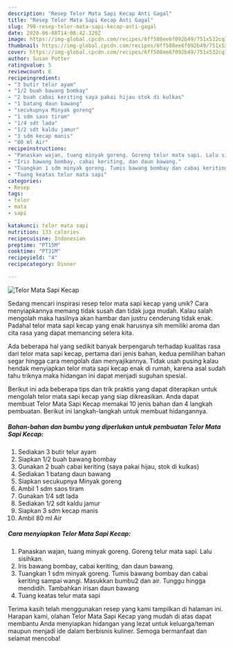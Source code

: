 ```yaml
---
description: "Resep Telor Mata Sapi Kecap Anti Gagal"
title: "Resep Telor Mata Sapi Kecap Anti Gagal"
slug: 798-resep-telor-mata-sapi-kecap-anti-gagal
date: 2020-06-08T14:08:42.320Z
image: https://img-global.cpcdn.com/recipes/6ff508ee6f092b49/751x532cq70/telor-mata-sapi-kecap-foto-resep-utama.jpg
thumbnail: https://img-global.cpcdn.com/recipes/6ff508ee6f092b49/751x532cq70/telor-mata-sapi-kecap-foto-resep-utama.jpg
cover: https://img-global.cpcdn.com/recipes/6ff508ee6f092b49/751x532cq70/telor-mata-sapi-kecap-foto-resep-utama.jpg
author: Susan Potter
ratingvalue: 5
reviewcount: 6
recipeingredient:
- "3 butir telur ayam"
- "1/2 buah bawang bombay"
- "2 buah cabai keriting saya pakai hijau stok di kulkas"
- "1 batang daun bawang"
- "secukupnya Minyak goreng"
- "1 sdm saos tiram"
- "1/4 sdt lada"
- "1/2 sdt kaldu jamur"
- "3 sdm kecap manis"
- "80 ml Air"
recipeinstructions:
- "Panaskan wajan, tuang minyak goreng. Goreng telur mata sapi. Lalu sisihkan."
- "Iris bawang bombay, cabai keriting, dan daun bawang."
- "Tuangkan 1 sdm minyak goreng. Tumis bawang bombay dan cabai keriting sampai wangi. Masukkan bumbu2 dan air. Tunggu hingga mendidih. Tambahkan irisan daun bawang"
- "Tuang keatas telur mata sapi"
categories:
- Resep
tags:
- telor
- mata
- sapi

katakunci: telor mata sapi 
nutrition: 133 calories
recipecuisine: Indonesian
preptime: "PT15M"
cooktime: "PT31M"
recipeyield: "4"
recipecategory: Dinner

---
```



![Telor Mata Sapi Kecap](https://img-global.cpcdn.com/recipes/6ff508ee6f092b49/751x532cq70/telor-mata-sapi-kecap-foto-resep-utama.jpg)

Sedang mencari inspirasi resep telor mata sapi kecap yang unik? Cara menyiapkannya memang tidak susah dan tidak juga mudah. Kalau salah mengolah maka hasilnya akan hambar dan justru cenderung tidak enak. Padahal telor mata sapi kecap yang enak harusnya sih memiliki aroma dan cita rasa yang dapat memancing selera kita.



Ada beberapa hal yang sedikit banyak berpengaruh terhadap kualitas rasa dari telor mata sapi kecap, pertama dari jenis bahan, kedua pemilihan bahan segar hingga cara mengolah dan menyajikannya. Tidak usah pusing kalau hendak menyiapkan telor mata sapi kecap enak di rumah, karena asal sudah tahu triknya maka hidangan ini dapat menjadi suguhan spesial.


Berikut ini ada beberapa tips dan trik praktis yang dapat diterapkan untuk mengolah telor mata sapi kecap yang siap dikreasikan. Anda dapat membuat Telor Mata Sapi Kecap memakai 10 jenis bahan dan 4 langkah pembuatan. Berikut ini langkah-langkah untuk membuat hidangannya.

<!--inarticleads1-->

##### Bahan-bahan dan bumbu yang diperlukan untuk pembuatan Telor Mata Sapi Kecap:

1. Sediakan 3 butir telur ayam
1. Siapkan 1/2 buah bawang bombay
1. Gunakan 2 buah cabai keriting (saya pakai hijau, stok di kulkas)
1. Sediakan 1 batang daun bawang
1. Siapkan secukupnya Minyak goreng
1. Ambil 1 sdm saos tiram
1. Gunakan 1/4 sdt lada
1. Sediakan 1/2 sdt kaldu jamur
1. Siapkan 3 sdm kecap manis
1. Ambil 80 ml Air




<!--inarticleads2-->

##### Cara menyiapkan Telor Mata Sapi Kecap:

1. Panaskan wajan, tuang minyak goreng. Goreng telur mata sapi. Lalu sisihkan.
1. Iris bawang bombay, cabai keriting, dan daun bawang.
1. Tuangkan 1 sdm minyak goreng. Tumis bawang bombay dan cabai keriting sampai wangi. Masukkan bumbu2 dan air. Tunggu hingga mendidih. Tambahkan irisan daun bawang
1. Tuang keatas telur mata sapi




Terima kasih telah menggunakan resep yang kami tampilkan di halaman ini. Harapan kami, olahan Telor Mata Sapi Kecap yang mudah di atas dapat membantu Anda menyiapkan hidangan yang lezat untuk keluarga/teman maupun menjadi ide dalam berbisnis kuliner. Semoga bermanfaat dan selamat mencoba!
